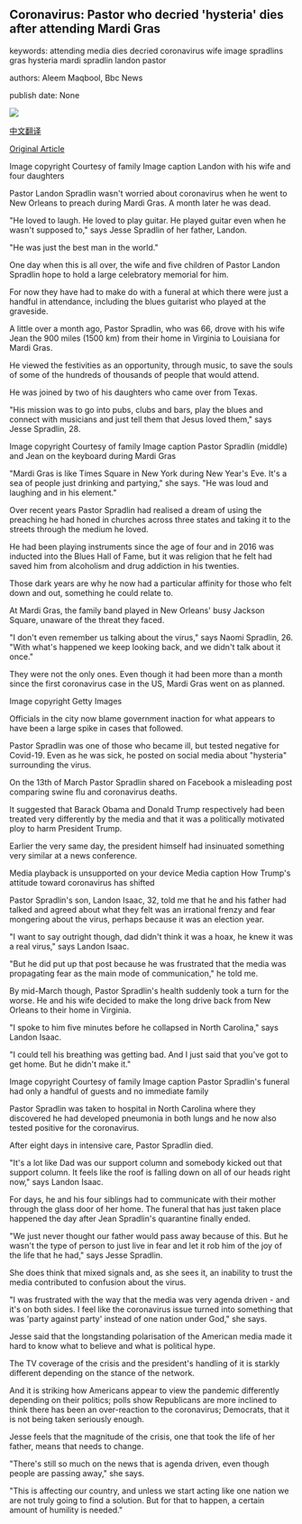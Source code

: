 ## Coronavirus: Pastor who decried 'hysteria' dies after attending Mardi Gras

keywords: attending media dies decried coronavirus wife image spradlins gras hysteria mardi spradlin landon pastor

authors: Aleem Maqbool, Bbc News

publish date: None

![](https://ichef.bbci.co.uk/news/1024/branded_news/FAD3/production/_111611246_4daughters.jpg)

[中文翻译](Coronavirus%3A%20Pastor%20who%20decried%20%27hysteria%27%20dies%20after%20attending%20Mardi%20Gras_zh.md)

[Original Article](https://www.bbc.com/news/world-us-canada-52157824)

Image copyright Courtesy of family Image caption Landon with his wife and four daughters

Pastor Landon Spradlin wasn't worried about coronavirus when he went to New Orleans to preach during Mardi Gras. A month later he was dead.

"He loved to laugh. He loved to play guitar. He played guitar even when he wasn't supposed to," says Jesse Spradlin of her father, Landon.

"He was just the best man in the world."

One day when this is all over, the wife and five children of Pastor Landon Spradlin hope to hold a large celebratory memorial for him.

For now they have had to make do with a funeral at which there were just a handful in attendance, including the blues guitarist who played at the graveside.

A little over a month ago, Pastor Spradlin, who was 66, drove with his wife Jean the 900 miles (1500 km) from their home in Virginia to Louisiana for Mardi Gras.

He viewed the festivities as an opportunity, through music, to save the souls of some of the hundreds of thousands of people that would attend.

He was joined by two of his daughters who came over from Texas.

"His mission was to go into pubs, clubs and bars, play the blues and connect with musicians and just tell them that Jesus loved them," says Jesse Spradlin, 28.

Image copyright Courtesy of family Image caption Pastor Spradlin (middle) and Jean on the keyboard during Mardi Gras

"Mardi Gras is like Times Square in New York during New Year's Eve. It's a sea of people just drinking and partying," she says. "He was loud and laughing and in his element."

Over recent years Pastor Spradlin had realised a dream of using the preaching he had honed in churches across three states and taking it to the streets through the medium he loved.

He had been playing instruments since the age of four and in 2016 was inducted into the Blues Hall of Fame, but it was religion that he felt had saved him from alcoholism and drug addiction in his twenties.

Those dark years are why he now had a particular affinity for those who felt down and out, something he could relate to.

At Mardi Gras, the family band played in New Orleans' busy Jackson Square, unaware of the threat they faced.

"I don't even remember us talking about the virus," says Naomi Spradlin, 26. "With what's happened we keep looking back, and we didn't talk about it once."

They were not the only ones. Even though it had been more than a month since the first coronavirus case in the US, Mardi Gras went on as planned.

Image copyright Getty Images

Officials in the city now blame government inaction for what appears to have been a large spike in cases that followed.

Pastor Spradlin was one of those who became ill, but tested negative for Covid-19. Even as he was sick, he posted on social media about "hysteria" surrounding the virus.

On the 13th of March Pastor Spradlin shared on Facebook a misleading post comparing swine flu and coronavirus deaths.

It suggested that Barack Obama and Donald Trump respectively had been treated very differently by the media and that it was a politically motivated ploy to harm President Trump.

Earlier the very same day, the president himself had insinuated something very similar at a news conference.

Media playback is unsupported on your device Media caption How Trump's attitude toward coronavirus has shifted

Pastor Spradlin's son, Landon Isaac, 32, told me that he and his father had talked and agreed about what they felt was an irrational frenzy and fear mongering about the virus, perhaps because it was an election year.

"I want to say outright though, dad didn't think it was a hoax, he knew it was a real virus," says Landon Isaac.

"But he did put up that post because he was frustrated that the media was propagating fear as the main mode of communication," he told me.

By mid-March though, Pastor Spradlin's health suddenly took a turn for the worse. He and his wife decided to make the long drive back from New Orleans to their home in Virginia.

"I spoke to him five minutes before he collapsed in North Carolina," says Landon Isaac.

"I could tell his breathing was getting bad. And I just said that you've got to get home. But he didn't make it."

Image copyright Courtesy of family Image caption Pastor Spradlin's funeral had only a handful of guests and no immediate family

Pastor Spradlin was taken to hospital in North Carolina where they discovered he had developed pneumonia in both lungs and he now also tested positive for the coronavirus.

After eight days in intensive care, Pastor Spradlin died.

"It's a lot like Dad was our support column and somebody kicked out that support column. It feels like the roof is falling down on all of our heads right now," says Landon Isaac.

For days, he and his four siblings had to communicate with their mother through the glass door of her home. The funeral that has just taken place happened the day after Jean Spradlin's quarantine finally ended.

"We just never thought our father would pass away because of this. But he wasn't the type of person to just live in fear and let it rob him of the joy of the life that he had," says Jesse Spradlin.

She does think that mixed signals and, as she sees it, an inability to trust the media contributed to confusion about the virus.

"I was frustrated with the way that the media was very agenda driven - and it's on both sides. I feel like the coronavirus issue turned into something that was 'party against party' instead of one nation under God," she says.

Jesse said that the longstanding polarisation of the American media made it hard to know what to believe and what is political hype.

The TV coverage of the crisis and the president's handling of it is starkly different depending on the stance of the network.

And it is striking how Americans appear to view the pandemic differently depending on their politics; polls show Republicans are more inclined to think there has been an over-reaction to the coronavirus; Democrats, that it is not being taken seriously enough.

Jesse feels that the magnitude of the crisis, one that took the life of her father, means that needs to change.

"There's still so much on the news that is agenda driven, even though people are passing away," she says.

"This is affecting our country, and unless we start acting like one nation we are not truly going to find a solution. But for that to happen, a certain amount of humility is needed."
